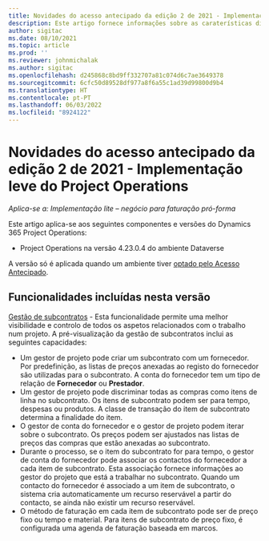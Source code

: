 ```yaml
---
title: Novidades do acesso antecipado da edição 2 de 2021 - Implementação leve do Project Operations
description: Este artigo fornece informações sobre as caraterísticas disponíveis na versão de acesso antecipado à vaga 2 de 2021 da implementação do Project Operations Lite.
author: sigitac
ms.date: 08/10/2021
ms.topic: article
ms.prod: ''
ms.reviewer: johnmichalak
ms.author: sigitac
ms.openlocfilehash: d245868c8bd9ff332707a81c074d6c7ae3649378
ms.sourcegitcommit: 6cfc50d89528df977a8f6a55c1ad39d99800d9b4
ms.translationtype: HT
ms.contentlocale: pt-PT
ms.lasthandoff: 06/03/2022
ms.locfileid: "8924122"
---
```

# <a name="whats-new-2021-wave-2-early-access---project-operations-lite-deployment"></a>Novidades do acesso antecipado da edição 2 de 2021 - Implementação leve do Project Operations

_Aplica-se a: Implementação lite – negócio para faturação pró-forma_

Este artigo aplica-se aos seguintes componentes e versões do Dynamics 365 Project Operations:

  - Project Operations na versão 4.23.0.4 do ambiente Dataverse

A versão só é aplicada quando um ambiente tiver [optado pelo Acesso Antecipado](/power-platform/admin/opt-in-early-access-updates#how-to-enable-early-access-updates).

## <a name="features-included-in-this-release"></a>Funcionalidades incluídas nesta versão

[Gestão de subcontratos](/dynamics365/project-operations/pro/subcontracting/managing-subcontracts-overview) - Esta funcionalidade permite uma melhor visibilidade e controlo de todos os aspetos relacionados com o trabalho num projeto. A pré-visualização da gestão de subcontratos inclui as seguintes capacidades:

  - Um gestor de projeto pode criar um subcontrato com um fornecedor. Por predefinição, as listas de preços anexadas ao registo do fornecedor são utilizadas para o subcontrato. A conta do fornecedor tem um tipo de relação de **Fornecedor** ou **Prestador**.
  - Um gestor de projeto pode discriminar todas as compras como itens de linha no subcontrato. Os itens de subcontrato podem ser para tempo, despesas ou produtos. A classe de transação do item de subcontrato determina a finalidade do item.
  - O gestor de conta do fornecedor e o gestor de projeto podem iterar sobre o subcontrato. Os preços podem ser ajustados nas listas de preços das compras que estão anexadas ao subcontrato.
  - Durante o processo, se o item do subcontrato for para tempo, o gestor de conta do fornecedor pode associar os contactos do fornecedor a cada item de subcontrato. Esta associação fornece informações ao gestor do projeto que está a trabalhar no subcontrato. Quando um contacto do fornecedor é associado a um item de subcontrato, o sistema cria automaticamente um recurso reservável a partir do contacto, se ainda não existir um recurso reservável.
  - O método de faturação em cada item de subcontrato pode ser de preço fixo ou tempo e material. Para itens de subcontrato de preço fixo, é configurada uma agenda de faturação baseada em marcos.

